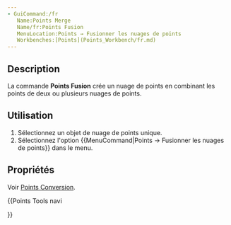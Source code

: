 ```yaml
---
- GuiCommand:/fr
   Name:Points Merge
   Name/fr:Points Fusion
   MenuLocation:Points → Fusionner les nuages de points
   Workbenches:[Points](Points_Workbench/fr.md)
---
```


## Description

La commande **Points Fusion** crée un nuage de points en combinant les points de deux ou plusieurs nuages de points.

## Utilisation

1.  Sélectionnez un objet de nuage de points unique.
2.  Sélectionnez l\'option {{MenuCommand|Points → Fusionner les nuages de points}} dans le menu.

## Propriétés

Voir [Points Conversion](Points_Convert/fr.md).





{{Points Tools navi

}} 
